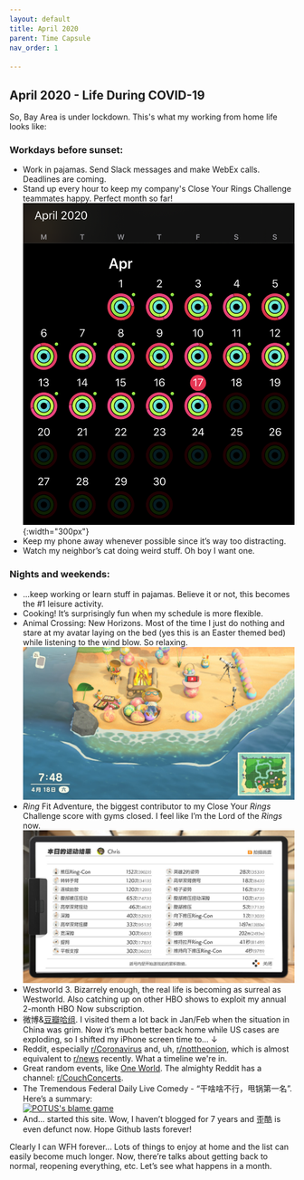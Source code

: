 ```yaml
---
layout: default
title: April 2020
parent: Time Capsule
nav_order: 1

---
```

## April 2020 - Life During COVID-19

So, Bay Area is under lockdown. This's what my working from home life looks like:

### Workdays before sunset:

- Work in pajamas. Send Slack messages and make WebEx calls. Deadlines are coming.
- Stand up every hour to keep my company's Close Your Rings Challenge teammates happy. Perfect month so far!  
  ![Close Your Rings Challenge](/docs/time-capsule/apr-2020/apr-2020_CYRC0417.PNG){:width="300px"}
- Keep my phone away whenever possible since it’s way too distracting.
- Watch my neighbor’s cat doing weird stuff. Oh boy I want one.

### Nights and weekends:

- …keep working or learn stuff in pajamas. Believe it or not, this becomes the #1 leisure activity.
- Cooking! It’s surprisingly fun when my schedule is more flexible.
- Animal Crossing: New Horizons. Most of the time I just do nothing and stare at my avatar laying on the bed (yes this is an Easter themed bed) while listening to the wind blow. So relaxing.  
  ![Animal Crossing](/docs/time-capsule/apr-2020/apr-2020_ACNH0418.jpg)
- _Ring_ Fit Adventure, the biggest contributor to my Close Your _Rings_ Challenge score with gyms closed. I feel like I’m the Lord of the _Rings_ now.  
  ![Ring Fit Adventure](/docs/time-capsule/apr-2020/apr-2020_RFAV0415.jpg)
- Westworld 3. Bizarrely enough, the real life is becoming as surreal as Westworld. Also catching up on other HBO shows to exploit my annual 2-month HBO Now subscription.
- 微博&[豆瓣哈组](https://www.douban.com/group/638298/). I visited them a lot back in Jan/Feb when the situation in China was grim. Now it’s much better back home while US cases are exploding, so I shifted my iPhone screen time to… ↓
- Reddit, especially [r/Coronavirus](https://www.reddit.com/r/coronavirus/) and, uh, [r/nottheonion](https://www.reddit.com/r/nottheonion/), which is almost equivalent to [r/news](https://www.reddit.com/r/news/) recently. What a timeline we're in.
- Great random events, like [One World](https://www.globalcitizen.org/en/connect/togetherathome/). The almighty Reddit has a channel: [r/CouchConcerts](https://www.reddit.com/r/CouchConcerts/).
- The Tremendous Federal Daily Live Comedy - “干啥啥不行，甩锅第一名”. Here’s a summary:  
  [![POTUS's blame game](http://img.youtube.com/vi/u8g8ZzhRiag/0.jpg)](https://www.youtube.com/watch?v=u8g8ZzhRiag "POTUS's blame game")
- And… started this site. Wow, I haven’t blogged for 7 years and 歪酷 is even defunct now. Hope Github lasts forever!


Clearly I can WFH forever... Lots of things to enjoy at home and the list can easily become much longer. Now, there’re talks about getting back to normal, reopening everything, etc. Let’s see what happens in a month.

